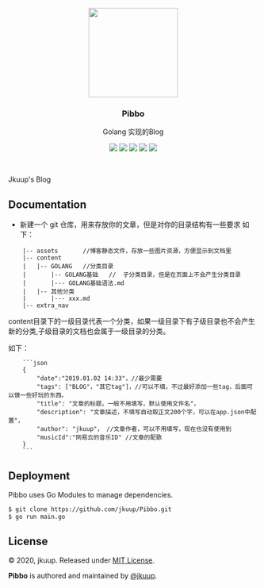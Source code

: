<p align="center">
    <a href="https://www.alphkiee.xyz" target="_blank">
        <img src="https://raw.githubusercontent.com/jkuup/Pibbo/master/img/gopher.png?v=0.2.2" width="180" />
    </a>
    <h3 align="center">Pibbo</h3>
    <p align="center">Golang 实现的Blog</p>
    <p align="center">
        <a href="https://travis-ci.com/jkuup/Pibbo"><img src="https://travis-ci.com/jkuup/Pibbo.svg?branch=master"></a>
        <a href="https://github.com/jkuup/Pibbo/releases"><img src="https://img.shields.io/badge/Version-v0.0.1-red.svg"></a>
        <a href="https://goreportcard.com/report/github.com/jkuup/Pibbo"><img src="https://goreportcard.com/badge/github.com/jkuup/Pibbo?v=0.0.1"></a>
        <a href="https://hub.docker.com/r/jkuup/Pibbo"><img src="https://img.shields.io/badge/Docker-Latest-orange"></a>
        <a href="https://github.com/jkuup/Pibbo/blob/master/LICENSE"><img src="https://img.shields.io/badge/LICENSE-MIT-orange.svg"></a>
    </p>
</p>
<br/>

Jkuup's Blog


## Documentation

- 新建一个 git 仓库，用来存放你的文章，但是对你的目录结构有一些要求
如下：
```
    |-- assets       //博客静态文件，存放一些图片资源，方便显示到文档里
    |-- content
    |   |-- GOLANG   //分类目录
    |       |-- GOLANG基础   //  子分类目录，但是在页面上不会产生分类目录
    |       |--- GOLANG基础语法.md
    |   |-- 其他分类
    |       |--- xxx.md
    |-- extra_nav  

```
content目录下的一级目录代表一个分类，如果一级目录下有子级目录也不会产生新的分类,子级目录的文档也会属于一级目录的分类。

如下：
```
    ```json
    {
        "date":"2019.01.02 14:33"，//最少需要
        "tags": ["BLOG"，"其它tag"]，//可以不填，不过最好添加一些tag，后面可以做一些好玩的东西。
        "title": "文章的标题，一般不用填写，默认使用文件名"，
        "description": "文章描述，不填写自动取正文200个字，可以在app.json中配置"，
        "author": "jkuup"， //文章作者，可以不用填写，现在也没有使用到
        "musicId":"网易云的音乐ID" //文章的配歌
    }
    ```
```
## Deployment

Pibbo uses Go Modules to manage dependencies.

```zsh
$ git clone https://github.com/jkuup/Pibbo.git
$ go run main.go
```

## License

© 2020, jkuup. Released under [MIT License](https://opensource.org/licenses/mit-license.php).

**Pibbo** is authored and maintained by [@jkuup](http://github.com/jkuup).